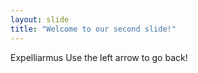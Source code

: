 ```yaml
---
layout: slide
title: "Welcome to our second slide!"
---
```

Expelliarmus
Use the left arrow to go back!
